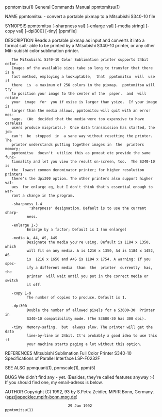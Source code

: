 ppmtomitsu(1)              General Commands Manual              ppmtomitsu(1)

NAME
       ppmtomitsu - convert a portable pixmap to a Mitsubishi S340-10 file

SYNOPSIS
       ppmtomitsu [-sharpness val] [-enlarge val] [-media string] [-copy val]
       [-dpi300] [-tiny] [ppmfile]

DESCRIPTION
       Reads a portable pixmap as input and converts it into a  format  suit‐
       able  to be printed by a Mitsubishi S340-10 printer, or any other Mit‐
       subishi color sublimation printer.

       The Mitsubishi S340-10 Color Sublimation printer supports 24bit color.
       Images of the available sizes take so long to transfer that there is a
       fast method, employing a lookuptable,  that  ppmtomitsu  will  use  if
       there  is  a maximum of 256 colors in the pixmap.  ppmtomitsu will try
       to position your image to the center of the  paper,  and  will  rotate
       your  image  for  you if xsize is larger than ysize.  If your image is
       larger than the media allows, ppmtomitsu will quit with an error  mes‐
       sage.  (We  decided that the media were too expensive to have careless
       users produce misprints.)  Once data transmission has started, the job
       can't  be  stopped  in  a sane way without resetting the printer.  The
       printer understands putting together images in  the  printers  memory;
       ppmtomitsu  doesn't  utilize this as pnmcat etc provide the same func‐
       tionality and let you view the result on-screen, too.  The S340-10  is
       the  lowest common denominator printer; for higher resolution printers
       there's the dpi300 option. The other printers also support higher val‐
       ues  for enlarge eg, but I don't think that's essential enough to war‐
       rant a change in the program.

       -sharpness 1-4
               'sharpness' designation. Default is to use the current  sharp‐
              ness.

       -enlarge 1-3
              Enlarge by a factor; Default is 1 (no enlarge)

       -media A, A4, AS, A4S
              Designate the media you're using. Default is 1184 x 1350, which
              will fit on any media. A is 1216 x 1350, A4 is 1184 x 1452,  AS
              is  1216 x 1650 and A4S is 1184 x 1754. A warning: If you spec‐
              ify a different media  than  the  printer  currently  has,  the
              printer  will wait until you put in the correct media or switch
              it off.

       -copy 1-9
              The number of copies to produce. Default is 1.

       -dpi300
              Double the number of allowed pixels for a S3600-30  Printer  in
              S340-10 compatibility mode. (The S3600-30 has 300 dpi).

       -tiny  Memory-safing,  but  always slow. The printer will get the data
              line-by-line in 24bit. It's probably a good idea to use this if
              your machine starts paging a lot without this option.

REFERENCES
       Mitsubishi  Sublimation  Full  Color Printer S340-10 Specifications of
       Parallel Interface LSP-F0232F

SEE ALSO
       ppmquant(1), pnmscale(1), ppm(5)

BUGS
       We didn't find any - yet. (Besides, they're called features anyway :-)
       If you should find one, my email-adress is below.

AUTHOR
       Copyright  (C)  1992,  93  by  S.Petra  Zeidler,  MPIfR Bonn, Germany.
       (spz@specklec.mpifr-bonn.mpg.de)

                                 29 Jan 1992                    ppmtomitsu(1)
